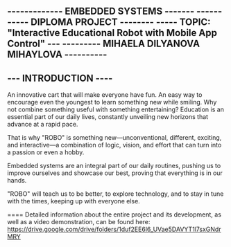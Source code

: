 ------------- EMBEDDED SYSTEMS -------
-----------  DIPLOMA PROJECT --------
----- TOPIC: "Interactive Educational Robot with Mobile App Control" ---
--------- MIHAELA DILYANOVA MIHAYLOVA ----------
- 
--- INTRODUCTION ----
-
An innovative cart that will make everyone have fun. An easy way to encourage even the youngest to learn something new while smiling. Why not combine something useful with something entertaining? Education is an essential part of our daily lives, constantly unveiling new horizons that advance at a rapid pace.

That is why "ROBO" is something new—unconventional, different, exciting, and interactive—a combination of logic, vision, and effort that can turn into a passion or even a hobby.

Embedded systems are an integral part of our daily routines, pushing us to improve ourselves and showcase our best, proving that everything is in our hands.

"ROBO" will teach us to be better, to explore technology, and to stay in tune with the times, keeping up with everyone else.


==== Detailed information about the entire project and its development, as well as a video demonstration, can be found here: https://drive.google.com/drive/folders/1duf2EE6l6_UVae5DAVYT1l7sxGNdrMRY 
